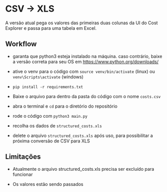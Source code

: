 # CSV -> XLS

A versão atual pega os valores das primeiras duas colunas da UI do Cost Explorer e passa para uma tabela em Excel. 

## Workflow

- garanta que python3 esteja instalado na máquina. caso contrário, baixe a versão correta para seu OS em https://www.python.org/downloads/

- ative o venv para o código com ```source venv/bin/activate``` (linux) ou ```venv\Scripts\activate``` (windows)

- ```pip install -r requirements.txt```

- Baixe o arquivo para dentro da pasta do código com o nome ```costs.csv```

- abra o terminal e ```cd``` para o diretório do repositório

- rode o código com ```python3 main.py```

- recolha os dados de ```structured_costs.xls```

- delete o arquivo ```structured_costs.xls``` após uso, para possibilitar a próxima conversão de CSV para XLS

## Limitações

- Atualmente o arquivo structured_costs.xls precisa ser excluído para funcionar

- Os valores estão sendo passados 
